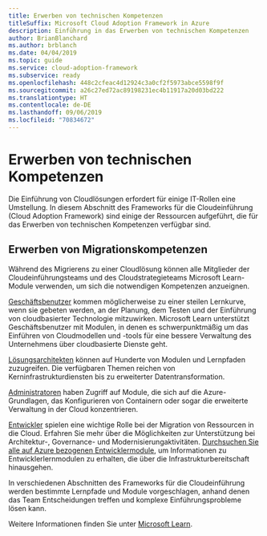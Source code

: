 ```yaml
---
title: Erwerben von technischen Kompetenzen
titleSuffix: Microsoft Cloud Adoption Framework in Azure
description: Einführung in das Erwerben von technischen Kompetenzen
author: BrianBlanchard
ms.author: brblanch
ms.date: 04/04/2019
ms.topic: guide
ms.service: cloud-adoption-framework
ms.subservice: ready
ms.openlocfilehash: 448c2cfeac4d12924c3a0cf2f5973abce5598f9f
ms.sourcegitcommit: a26c27ed72ac89198231ec4b11917a20d03bd222
ms.translationtype: HT
ms.contentlocale: de-DE
ms.lasthandoff: 09/06/2019
ms.locfileid: "70834672"
---
```

# <a name="build-technical-skills"></a>Erwerben von technischen Kompetenzen

Die Einführung von Cloudlösungen erfordert für einige IT-Rollen eine Umstellung. In diesem Abschnitt des Frameworks für die Cloudeinführung (Cloud Adoption Framework) sind einige der Ressourcen aufgeführt, die für das Erwerben von technischen Kompetenzen verfügbar sind.

## <a name="migration-skill-building"></a>Erwerben von Migrationskompetenzen

Während des Migrierens zu einer Cloudlösung können alle Mitglieder der Cloudeinführungsteams und des Cloudstrategieteams Microsoft Learn-Module verwenden, um sich die notwendigen Kompetenzen anzueignen.

[Geschäftsbenutzer](/learn/browse/?roles=business-user) kommen möglicherweise zu einer steilen Lernkurve, wenn sie gebeten werden, an der Planung, dem Testen und der Einführung von cloudbasierter Technologie mitzuwirken. Microsoft Learn unterstützt Geschäftsbenutzer mit Modulen, in denen es schwerpunktmäßig um das Einführen von Cloudmodellen und -tools für eine bessere Verwaltung des Unternehmens über cloudbasierte Dienste geht.

[Lösungsarchitekten](/learn/browse/?roles=solution-architect) können auf Hunderte von Modulen und Lernpfaden zuzugreifen. Die verfügbaren Themen reichen von Kerninfrastrukturdiensten bis zu erweiterter Datentransformation.

[Administratoren](/learn/browse/?roles=administrator) haben Zugriff auf Module, die sich auf die Azure-Grundlagen, das Konfigurieren von Containern oder sogar die erweiterte Verwaltung in der Cloud konzentrieren.

[Entwickler](/learn/browse/?roles=developer&term=infrastructure) spielen eine wichtige Rolle bei der Migration von Ressourcen in die Cloud. Erfahren Sie mehr über die Möglichkeiten zur Unterstützung bei Architektur-, Governance- und Modernisierungaktivitäten. [Durchsuchen Sie alle auf Azure bezogenen Entwicklermodule](/learn/browse/?roles=developer&products=azure), um Informationen zu Entwicklerlernmodulen zu erhalten, die über die Infrastrukturbereitschaft hinausgehen.

In verschiedenen Abschnitten des Frameworks für die Cloudeinführung werden bestimmte Lernpfade und Module vorgeschlagen, anhand denen das Team Entscheidungen treffen und komplexe Einführungsprobleme lösen kann.

Weitere Informationen finden Sie unter [Microsoft Learn](/learn).
